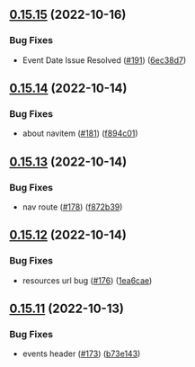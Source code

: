 ## [0.15.15](https://github.com/thecyberworld/thecyberhub.org/compare/v0.15.14...v0.15.15) (2022-10-16)


### Bug Fixes

* Event Date Issue Resolved ([#191](https://github.com/thecyberworld/thecyberhub.org/issues/191)) ([6ec38d7](https://github.com/thecyberworld/thecyberhub.org/commit/6ec38d7d083d923ed7607bd24eaff1055e0d9d97))



## [0.15.14](https://github.com/thecyberworld/thecyberhub.org/compare/v0.15.13...v0.15.14) (2022-10-14)


### Bug Fixes

* about navitem ([#181](https://github.com/thecyberworld/thecyberhub.org/issues/181)) ([f894c01](https://github.com/thecyberworld/thecyberhub.org/commit/f894c0133becb0c776a566d56e0946ac954082ea))



## [0.15.13](https://github.com/thecyberworld/thecyberhub.org/compare/v0.15.12...v0.15.13) (2022-10-14)


### Bug Fixes

* nav route ([#178](https://github.com/thecyberworld/thecyberhub.org/issues/178)) ([f872b39](https://github.com/thecyberworld/thecyberhub.org/commit/f872b39653aa4aaa68b0145a4577ed451aa979af))



## [0.15.12](https://github.com/thecyberworld/thecyberhub.org/compare/v0.15.11...v0.15.12) (2022-10-14)


### Bug Fixes

* resources url bug ([#176](https://github.com/thecyberworld/thecyberhub.org/issues/176)) ([1ea6cae](https://github.com/thecyberworld/thecyberhub.org/commit/1ea6cae7e734a52bdc8ed68c47a6e3523b4cbb12))



## [0.15.11](https://github.com/thecyberworld/thecyberhub.org/compare/v0.15.10...v0.15.11) (2022-10-13)


### Bug Fixes

* events header ([#173](https://github.com/thecyberworld/thecyberhub.org/issues/173)) ([b73e143](https://github.com/thecyberworld/thecyberhub.org/commit/b73e143b6e75a8fdbea8759e11f82f319caac942))



